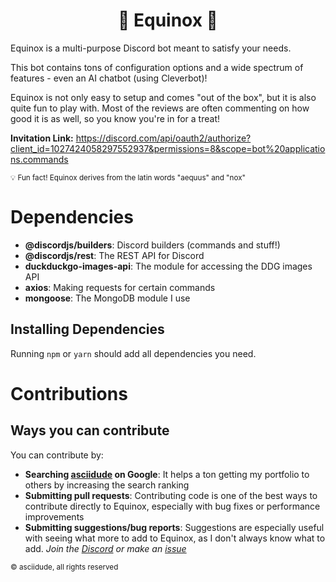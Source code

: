 <h1 align="center">
    🌌 Equinox 🌌
</h1>
Equinox is a multi-purpose Discord bot meant to satisfy your needs.

This bot contains tons of configuration options and a wide spectrum of features - even an AI chatbot (using Cleverbot)!

Equinox is not only easy to setup and comes "out of the box", but it is also quite fun to play with. Most of the reviews are often
commenting on how good it is as well, so you know you're in for a treat!

**Invitation Link:** https://discord.com/api/oauth2/authorize?client_id=1027424058297552937&permissions=8&scope=bot%20applications.commands

<small>💡 Fun fact! Equinox derives from the latin words "aequus" and "nox"</small>

# Dependencies
* **@discordjs/builders**: Discord builders (commands and stuff!)
* **@discordjs/rest**: The REST API for Discord
* **duckduckgo-images-api**: The module for accessing the DDG images API
* **axios**: Making requests for certain commands
* **mongoose**: The MongoDB module I use

## Installing Dependencies
Running `npm` or `yarn` should add all dependencies you need.

# Contributions

## Ways you can contribute
You can contribute by:

* **Searching [asciidude](https://www.google.com/search?q=asciidude) on Google**: It helps a ton getting my portfolio to others by increasing the search ranking
* **Submitting pull requests**: Contributing code is one of the best ways to contribute directly to Equinox, especially with bug fixes or performance improvements
* **Submitting suggestions/bug reports**: Suggestions are especially useful with seeing what more to add to Equinox, as I don't always know what to add. *Join the [Discord](https://discord.gg/cracker) or make an [issue](https://github.com/asciidude/equinoxbot/issues)*

<small>© asciidude, all rights reserved</small>